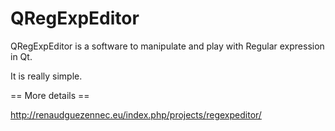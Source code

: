 QRegExpEditor
=============

QRegExpEditor is a software to manipulate and play with Regular expression in Qt.

It is really simple. 

== More details ==

http://renaudguezennec.eu/index.php/projects/regexpeditor/
